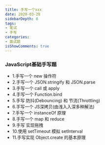 ```yaml
---
title: 手写一个xxx
date: 2020-03-28
sidebarDepth: 0
tags:
- 笔试
- 手写
categories:
- 面试题
isShowComments: true
---
```


### JavaScript基础手写题

- 1.手写一个 new 操作符
- 2.手写一个 JSON.stringify 和 JSON.parse
- 3.手写一个 call 或 apply
- 4.手写一个 Function.bind
- 5.手写 防抖(Debouncing) 和 节流(Throttling)
- 6.手写一个 JS深拷贝(由浅⼊入深多种解法)
- 7.手写一个 instanceOf 原理
- 8.手写一个 map 和 reduce
- 9.手写 实现拖拽
- 10.使用 setTimeout 模拟 setInterval
- 11.手写实现 Object.create 的基本原理

